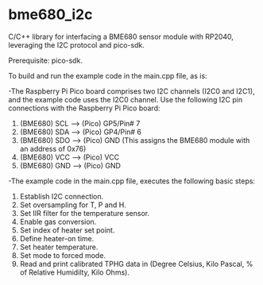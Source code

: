 # bme680_i2c
C/C++ library for interfacing a BME680 sensor module with RP2040, leveraging the I2C protocol and pico-sdk.

Prerequisite: pico-sdk.

To build and run the example code in the main.cpp file, as is:

-The Raspberry Pi Pico board comprises two I2C channels (I2C0 and I2C1), and the example code uses the I2C0 channel. Use the following I2C pin connections with the Raspberry Pi Pico board:
1) (BME680) SCL --> (Pico) GP5/Pin# 7
2) (BME680) SDA --> (Pico) GP4/Pin# 6
3) (BME680) SDO --> (Pico) GND (This assigns the BME680 module with an address of 0x76)
4) (BME680) VCC --> (Pico) VCC
5) (BME680) GND --> (Pico) GND

-The example code in the main.cpp file, executes the following basic steps:
1) Establish I2C connection.
2) Set oversampling for T, P and H.
3) Set IIR filter for the temperature sensor.
4) Enable gas conversion.
5) Set index of heater set point.
6) Define heater-on time.
7) Set heater temperature.
8) Set mode to forced mode.
9) Read and print calibrated TPHG data in (Degree Celsius, Kilo Pascal, % of Relative Humidilty, Kilo Ohms).



